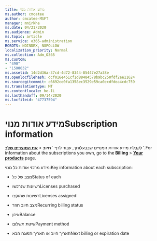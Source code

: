 ```yaml
---
title: מידע אודות מנוי
ms.author: cmcatee
author: cmcatee-MSFT
manager: mnirkhe
ms.date: 04/21/2020
ms.audience: Admin
ms.topic: article
ms.service: o365-administration
ROBOTS: NOINDEX, NOFOLLOW
localization_priority: Normal
ms.collection: Adm_O365
ms.custom:
- "490"
- "1500032"
ms.assetid: 14d2d36a-37cd-4d72-8344-85447e27a38e
ms.openlocfilehash: dcf016e451cf1d88484578b9bc250fdf2ee11624
ms.sourcegitcommit: c6692ce0fa1358ec3529e59ca0ecdfdea4cdc759
ms.translationtype: MT
ms.contentlocale: he-IL
ms.lasthandoff: 09/14/2020
ms.locfileid: "47737594"
---
```

# <a name="subscription-information"></a><span data-ttu-id="247d4-102">מידע אודות מנוי</span><span class="sxs-lookup"><span data-stu-id="247d4-102">Subscription information</span></span>

<span data-ttu-id="247d4-103">לקבלת מידע אודות המנויים שבבעלותך, עבור לדף ' **חיוב** \> **[את המוצרים שלך](https://go.microsoft.com/fwlink/p/?linkid=842054)** '.</span><span class="sxs-lookup"><span data-stu-id="247d4-103">For information about the subscriptions you own, go to the **Billing** \> **[Your products](https://go.microsoft.com/fwlink/p/?linkid=842054)** page.</span></span>
  
<span data-ttu-id="247d4-104">מידע מרכזי אודות כל מנוי:</span><span class="sxs-lookup"><span data-stu-id="247d4-104">Key information about each subscription:</span></span>
  
- <span data-ttu-id="247d4-105">מצב של כל</span><span class="sxs-lookup"><span data-stu-id="247d4-105">Status of each</span></span>

- <span data-ttu-id="247d4-106">רשיונות שנרכשו</span><span class="sxs-lookup"><span data-stu-id="247d4-106">Licenses purchased</span></span>

- <span data-ttu-id="247d4-107">רשיונות שהוקצו</span><span class="sxs-lookup"><span data-stu-id="247d4-107">Licenses assigned</span></span>

- <span data-ttu-id="247d4-108">מצב חיוב חוזר</span><span class="sxs-lookup"><span data-stu-id="247d4-108">Recurring billing status</span></span>

- <span data-ttu-id="247d4-109">איזון</span><span class="sxs-lookup"><span data-stu-id="247d4-109">Balance</span></span>

- <span data-ttu-id="247d4-110">שיטת תשלום</span><span class="sxs-lookup"><span data-stu-id="247d4-110">Payment method</span></span>

- <span data-ttu-id="247d4-111">תאריך חיוב או תאריך תפוגה הבא</span><span class="sxs-lookup"><span data-stu-id="247d4-111">Next billing or expiration date</span></span>